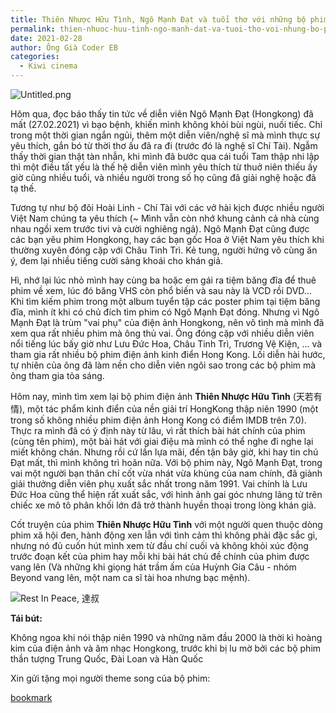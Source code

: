 ```yaml
---
title: Thiên Nhược Hữu Tình, Ngô Mạnh Đạt và tuổi thơ với những bộ phim Hongkong
permalink: thien-nhuoc-huu-tinh-ngo-manh-dat-va-tuoi-tho-voi-nhung-bo-phim-hongkong/
date: 2021-02-28
author: Ông Già Coder EB
categories:
  - Kiwi cinema
---
```


![Untitled.png](/images/4142a78d-3e2f-43a0-903a-004156838d69/Untitled.png)

Hôm qua, đọc báo thấy tin tức về diễn viên Ngô Mạnh Đạt (Hongkong) đã mất (27.02.2021) vì bạo bệnh, khiến mình không khỏi bùi ngùi, nuối tiếc. Chỉ trong một thời gian ngắn ngủi, thêm một diễn viên/nghệ sĩ mà mình thực sự yêu thích, gắn bó từ thời thơ ấu đã ra đi (trước đó là nghệ sĩ Chí Tài). Ngẫm thấy thời gian thật tàn nhẫn, khi mình đã bước qua cái tuổi Tam thập nhi lập thì một điều tất yếu là thế hệ diễn viên mình yêu thích từ thuở niên thiếu ấy giờ cũng nhiều tuổi, và nhiều người trong số họ cũng đã giải nghệ hoặc đã tạ thế.

Tương tự như bộ đôi Hoài Linh - Chí Tài với các vở hài kịch được nhiều người Việt Nam chúng ta yêu thích (~ Mình vẫn còn nhớ khung cảnh cả nhà cùng nhau ngồi xem trước tivi và cười nghiêng ngả). Ngô Mạnh Đạt cũng được các bạn yêu phim Hongkong, hay các bạn gốc Hoa ở Việt Nam yêu thích khi thường xuyên đóng cặp với Châu Tinh Trì. Kẻ tung, người hứng vô cùng ăn ý, đem lại nhiều tiếng cười sảng khoái cho khán giả.

Hì, nhớ lại lúc nhỏ mình hay cùng ba hoặc em gái ra tiệm băng đĩa để thuê phim về xem, lúc đó băng VHS còn phổ biến và sau này là VCD rồi DVD... Khi tìm kiếm phim trong một album tuyển tập các poster phim tại tiệm băng đĩa, mình ít khi có chủ đích tìm phim có Ngô Mạnh Đạt đóng. Nhưng vì Ngô Mạnh Đạt là trùm "vai phụ" của điện ảnh Hongkong, nên vô tình mà mình đã xem qua rất nhiều phim mà ông thủ vai. Ông đóng cặp với nhiều diễn viên nổi tiếng lúc bấy giờ như Lưu Đức Hoa, Châu Tinh Trì, Trương Vệ Kiện, ... và tham gia rất nhiều bộ phim điện ảnh kinh điển Hong Kong. Lối diễn hài hước, tự nhiên của ông đã làm nền cho diễn viên ngôi sao trong các bộ phim mà ông tham gia tỏa sáng.

Hôm nay, mình tìm xem lại bộ phim điện ảnh **Thiên Nhược Hữu Tình** (天若有情), một tác phẩm kinh điển của nền giải trí HongKong thập niên 1990 (một trong số không nhiều phim điện ảnh Hong Kong có điểm IMDB trên 7.0). Thực ra mình đã có ý định này từ lâu, vì rất thích bài hát chính của phim (cùng tên phim), một bài hát với giai điệu mà mình có thể nghe đi nghe lại miết không chán. Nhưng rồi cứ lần lựa mãi, đến tận bây giờ, khi hay tin chú Đạt mất, thì mình không trì hoãn nữa. Với bộ phim này, Ngô Mạnh Đạt, trong vai một người bạn thân chí cốt vừa nhát vừa khùng của nam chính, đã giành giải thưởng diễn viên phụ xuất sắc nhất trong năm 1991. Vai chính là Lưu Đức Hoa cũng thể hiện rất xuất sắc, với hình ảnh gai góc nhưng lãng tử trên chiếc xe mô tô phân khối lớn đã trở thành huyền thoại trong lòng khán giả.

Cốt truyện của phim **Thiên Nhược Hữu Tình** với một người quen thuộc dòng phim xã hội đen, hành động xen lẫn với tình cảm thì không phải đặc sắc gì, nhưng nó đủ cuốn hút mình xem từ đầu chí cuối và không khỏi xúc động trước đoạn kết của phim hay mỗi khi bài hát chủ đề chính của phim được vang lên (Và những khi giọng hát trầm ấm của Huỳnh Gia Câu - nhóm Beyond vang lên, một nam ca sĩ tài hoa nhưng bạc mệnh).

![Rest In Peace, 達叔](/images/4142a78d-3e2f-43a0-903a-004156838d69/Untitled_1.png)

**Tái bút:**

Không ngoa khi nói thập niên 1990 và những năm đầu 2000 là thời kì hoàng kim của điện ảnh và âm nhạc Hongkong, trước khi bị lu mờ bởi các bộ phim thần tượng Trung Quốc, Đài Loan và Hàn Quốc

Xin gửi tặng mọi người theme song của bộ phim:

[bookmark](https://www.youtube.com/watch?v=zxyTE_RdhgY)
